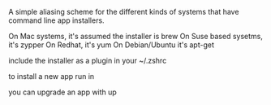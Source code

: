 A simple aliasing scheme for the different kinds of systems
that have command line app installers.

On Mac systems, it's assumed the installer is brew
On Suse based sysetms, it's zypper
On Redhat, it's yum
On Debian/Ubuntu it's apt-get

include the installer as a plugin in your ~/.zshrc

to install a new app run
in <app>

you can upgrade an app with
up <app>
